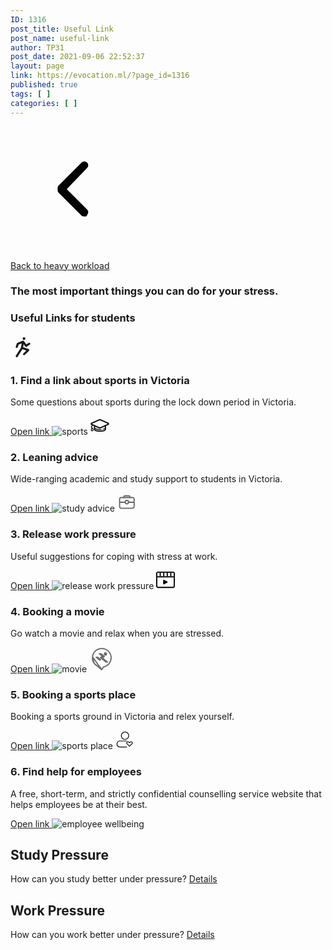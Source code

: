 ```yaml
---
ID: 1316
post_title: Useful Link
post_name: useful-link
author: TP31
post_date: 2021-09-06 22:52:37
layout: page
link: https://evocation.ml/?page_id=1316
published: true
tags: [ ]
categories: [ ]
---
```

<a href="https://evocation.ml/?page_id=2823">
			<svg xmlns="http://www.w3.org/2000/svg" xmlns:xlink="http://www.w3.org/1999/xlink" viewBox="0 0 1024 1024" width="200" height="200"><defs><style type="text/css"></style></defs><path d="M608 736c-6.4 0-19.2 0-25.6-6.4l-192-192C384 524.8 384 499.2 390.4 486.4l192-192c12.8-12.8 32-12.8 44.8 0s12.8 32 0 44.8L460.8 512l166.4 166.4c12.8 12.8 12.8 32 0 44.8C627.2 736 614.4 736 608 736z"></path></svg>			</a>
			<p><a href="https://evocation.ml/?page_id=2823">Back to heavy workload</a></p>		
			<h3>The  most important things you can do for your stress.</h3>		
			<h3>Useful Links for students</h3>		
								<svg xmlns="http://www.w3.org/2000/svg" width="40" height="40" viewBox="0 0 40 40" fill="none"><g id="&#xE8;&#xBF;&#x90;&#xE5;&#x8A;&#xA8; 1"><path id="Vector" d="M31.3863 13.528C30.8863 12.7616 29.8531 12.5448 29.0863 13.0612L25.3867 15.5108L21.3375 10.1116C21.3207 10.0784 21.3043 10.0616 21.2707 10.0448C21.2207 9.96162 21.1539 9.89482 21.0707 9.82803C20.9707 9.74482 20.8707 9.67803 20.7707 9.62803C20.7539 9.61123 20.7207 9.59482 20.6871 9.59482C20.5871 9.54482 20.4875 9.51162 20.3707 9.49482C20.3375 9.47803 20.3039 9.46162 20.2707 9.46162C20.1875 9.44482 20.0875 9.44482 20.0043 9.44482C19.7875 9.44482 19.5875 9.47803 19.3879 9.56162L11.0558 12.8944C10.6058 13.0776 10.2394 13.4444 10.0894 13.9108L8.42301 18.9101C8.13981 19.7933 8.60622 20.7265 9.47262 21.0265C9.65622 21.0765 9.83942 21.1097 10.0058 21.1097C10.7054 21.1097 11.3558 20.6765 11.589 19.9765L13.0058 15.7104L17.8718 13.7608L16.7383 20.5101L8.58942 33.5581C8.10622 34.3413 8.33942 35.3745 9.12262 35.8577C9.38942 36.0245 9.70622 36.1077 10.0058 36.1077C10.5558 36.1077 11.1054 35.8245 11.4222 35.3245L19.0543 23.1097L25.2535 25.1761L20.4879 29.9253C19.8379 30.5753 19.8379 31.6417 20.4879 32.2917C21.1375 32.9417 22.2043 32.9417 22.8539 32.2917L29.5195 25.6261C29.9195 25.2093 30.0863 24.6261 29.9527 24.0597C29.8195 23.4933 29.4195 23.0433 28.8695 22.8601L20.2207 19.9772L21.0039 15.228L23.6703 18.7776C24.2035 19.4776 25.1867 19.6608 25.9203 19.1608L30.9195 15.828C31.6859 15.3276 31.9027 14.2776 31.3863 13.528V13.528Z" fill="#1A1A1A"></path><path id="Vector_2" d="M19.4504 6.1124C19.4504 6.70127 19.6843 7.26601 20.1007 7.6824C20.5171 8.09879 21.0818 8.33272 21.6707 8.33272C22.2596 8.33272 22.8243 8.09879 23.2407 7.6824C23.6571 7.26601 23.891 6.70127 23.891 6.1124C23.891 5.52354 23.6571 4.95879 23.2407 4.5424C22.8243 4.12601 22.2596 3.89209 21.6707 3.89209C21.0818 3.89209 20.5171 4.12601 20.1007 4.5424C19.6843 4.95879 19.4504 5.52354 19.4504 6.1124V6.1124Z" fill="#1A1A1A"></path></g></svg>							
                        <h3>1. Find a link about sports in Victoria</h3>
                                 <p>Some questions about sports during the lock down period in Victoria.</p>
                                            <a href="https://www.coronavirus.vic.gov.au/sport-and-exercise" target="_blank" rel="noopener">
                                            	Open link                                            </a>
                                    <img src="http://evocation.ml/wp-content/uploads/2021/09/sports-1024x680.jpg" alt="sports" />                                
								<svg xmlns="http://www.w3.org/2000/svg" width="30" height="30" viewBox="0 0 30 30" fill="none"><path d="M28.6984 10.8501L15.7549 5.07436C15.5174 4.96844 15.2603 4.91366 15.0003 4.91357C14.7403 4.9136 14.4832 4.96838 14.2457 5.07436L1.3016 10.8501C0.634314 11.1478 0.204407 11.8103 0.204407 12.5407C0.204407 13.2022 0.558556 13.8049 1.12019 14.1347C1.29006 14.3306 1.48283 14.4819 1.64175 14.6037C1.992 14.8701 2.0865 14.97 2.0865 15.162C2.0865 15.3535 1.992 15.4534 1.64175 15.7201C1.27186 16.0024 0.711902 16.4293 0.711902 17.2594C0.711902 18.0895 1.27186 18.5163 1.64175 18.7991C1.89541 18.9927 2.01365 19.0983 2.06071 19.2147C1.48445 19.2622 1.01038 19.701 0.936479 20.2839L0.610391 22.839C0.588004 23.013 0.603009 23.1898 0.654404 23.3575C0.705799 23.5252 0.7924 23.68 0.908418 23.8116C1.02428 23.9431 1.16683 24.0485 1.32658 24.1207C1.48632 24.1928 1.65961 24.2302 1.83491 24.2302H3.60991C3.96427 24.2302 4.30154 24.0774 4.53601 23.8116C4.6519 23.6799 4.73842 23.5251 4.78985 23.3574C4.84127 23.1897 4.8564 23.013 4.83425 22.839L4.50837 20.2839C4.43117 19.6763 3.91912 19.2197 3.30817 19.2082C3.24419 18.4783 2.73747 18.082 2.39136 17.8178C2.04132 17.5512 1.94658 17.4513 1.94658 17.2594C1.94658 17.0678 2.04132 16.9683 2.39073 16.7013C2.7614 16.4185 3.32115 15.9917 3.32115 15.162C3.32115 15.1513 3.31869 15.1436 3.31869 15.1337L5.5108 16.1131C5.50091 16.189 5.49056 16.2654 5.49056 16.3434V21.1962C5.49056 24.7074 12.2255 25.0863 15.1216 25.0863C18.0169 25.0863 24.752 24.7074 24.752 21.1962V16.2484C24.752 16.1642 24.7438 16.0808 24.7327 15.9987L28.6971 14.2326C29.3654 13.9353 29.7956 13.2726 29.7956 12.5418C29.7956 11.8107 29.3659 11.1478 28.6984 10.8501V10.8501ZM1.83494 22.9959L2.16103 20.4399H3.28382L3.60994 22.9959H1.83494ZM22.9003 19.1397C22.5734 19.5541 21.7701 20.0399 20.4112 20.4284C20.1668 20.4985 19.9043 20.5646 19.631 20.6265C19.2983 20.7012 19.0894 21.031 19.1642 21.3637C19.229 21.651 19.4833 21.8459 19.7656 21.8459C19.8102 21.8459 19.8564 21.8409 19.9014 21.8306C20.1865 21.7672 20.4696 21.6955 20.7505 21.6155C21.6191 21.367 22.3398 21.0657 22.9004 20.7222V21.1961C22.9004 22.3223 19.4172 23.2345 15.1217 23.2345C10.825 23.2345 7.34222 22.3222 7.34222 21.1961V20.6876C9.03757 21.7608 12.109 22.3148 15.158 22.3148C15.8701 22.3148 16.5755 22.2851 17.2567 22.2264C17.5959 22.1976 17.8478 21.8987 17.8193 21.5586C17.79 21.2193 17.4907 20.9658 17.151 20.9963C16.5054 21.052 15.835 21.0797 15.158 21.0797C10.8277 21.0797 7.90344 19.9644 7.34222 19.0447V16.932L14.2247 20.0073C14.4623 20.1134 14.7195 20.1683 14.9797 20.1683C15.2394 20.1683 15.4962 20.1138 15.7335 20.0081L22.9004 16.8156V19.1397H22.9003ZM14.9797 18.3165L2.05616 12.5412L15.0003 6.76518L27.9438 12.5412L14.9797 18.3165V18.3165Z" fill="black"></path></svg>							
                        <h3>2. Leaning advice</h3>
                                 <p>Wide-ranging academic and study support to students in Victoria.</p>
                                            <a href="https://www.vu.edu.au/current-students/campus-life/advice-support/learning-advice/learning-hubs-academic-study-skills" target="_blank" rel="noopener">
                                            	Open link                                            </a>
                                    <img src="http://evocation.ml/wp-content/uploads/2021/09/study-advice-1024x616.jpg" alt="study advice" />                                
								<svg xmlns="http://www.w3.org/2000/svg" width="30" height="30" viewBox="0 0 30 30" fill="none"><path d="M24.3018 25.5059H6.06738C4.17188 25.5059 2.63086 23.9648 2.63086 22.0693V10.0576C2.63086 8.16211 4.17188 6.62109 6.06738 6.62109H24.3018C26.1973 6.62109 27.7383 8.16211 27.7383 10.0576V22.0693C27.7383 23.9648 26.1973 25.5059 24.3018 25.5059ZM6.06738 8.47559C5.19434 8.47559 4.48535 9.18457 4.48535 10.0576V22.0693C4.48535 22.9424 5.19434 23.6514 6.06738 23.6514H24.3018C25.1748 23.6514 25.8838 22.9424 25.8838 22.0693V10.0576C25.8838 9.18457 25.1748 8.47559 24.3018 8.47559H6.06738V8.47559Z" fill="#666666"></path><path d="M19.9336 8.31153C19.4209 8.31153 19.0049 7.89551 19.0049 7.38281V6.07324C19.0049 5.86524 18.8291 5.69238 18.624 5.69238H11.7451C11.5371 5.69238 11.3613 5.86817 11.3613 6.07324V7.38281C11.3613 7.89551 10.9453 8.31153 10.4326 8.31153C9.91992 8.31153 9.50391 7.89551 9.50391 7.38281V6.07324C9.50391 4.83984 10.5088 3.83496 11.7422 3.83496H18.6211C19.8545 3.83496 20.8594 4.83984 20.8594 6.07324V7.38281C20.8623 7.89551 20.4463 8.31153 19.9336 8.31153V8.31153ZM12.0557 15.9551H3.8291C3.31641 15.9551 2.90039 15.5391 2.90039 15.0264C2.90039 14.5137 3.31641 14.0977 3.8291 14.0977H12.0557C12.5684 14.0977 12.9844 14.5137 12.9844 15.0264C12.9844 15.5391 12.5684 15.9551 12.0557 15.9551ZM26.4287 15.9551H18.2021C17.6895 15.9551 17.2734 15.5391 17.2734 15.0264C17.2734 14.5137 17.6895 14.0977 18.2021 14.0977H26.4287C26.9414 14.0977 27.3574 14.5137 27.3574 15.0264C27.3574 15.5391 26.9414 15.9551 26.4287 15.9551V15.9551Z" fill="#666666"></path><path d="M15.1846 18.4658C13.1367 18.4658 11.4727 16.8018 11.4727 14.7539C11.4727 12.7061 13.1367 11.042 15.1846 11.042C17.2324 11.042 18.8965 12.7061 18.8965 14.7539C18.8965 16.7988 17.2324 18.4658 15.1846 18.4658V18.4658ZM15.1846 12.8965C14.1621 12.8965 13.3271 13.7285 13.3271 14.7539C13.3271 15.7793 14.1592 16.6113 15.1846 16.6113C16.207 16.6113 17.042 15.7793 17.042 14.7539C17.042 13.7285 16.207 12.8965 15.1846 12.8965Z" fill="#666666"></path></svg>							
                        <h3>3. Release work pressure</h3>
                                 <p>Useful suggestions for coping with stress at work.</p>
                                            <a href="https://www.apa.org/topics/healthy-workplaces/work-stress" target="_blank" rel="noopener">
                                            	Open link                                            </a>
                                    <img src="http://evocation.ml/wp-content/uploads/2021/09/release-work-pressure-1024x683.jpg" alt="release work pressure" />                                
								<svg xmlns="http://www.w3.org/2000/svg" width="30" height="30" viewBox="0 0 30 30" fill="none"><path d="M27.1875 28.125H2.8125C1.26187 28.125 0 26.8631 0 25.3125V4.6875C0 3.13687 1.26187 1.875 2.8125 1.875H27.1875C28.7381 1.875 30 3.13687 30 4.6875V25.3125C30 26.8631 28.7381 28.125 27.1875 28.125ZM2.8125 3.75C2.295 3.75 1.875 4.17 1.875 4.6875V25.3125C1.875 25.8281 2.295 26.25 2.8125 26.25H27.1875C27.7031 26.25 28.125 25.8281 28.125 25.3125V4.6875C28.125 4.17 27.7031 3.75 27.1875 3.75H2.8125Z" fill="black"></path><path d="M1.875 9.37695H28.1213V11.252H1.875V9.37695Z" fill="black"></path><path d="M5.625 3.75195H7.5V9.37695H5.625V3.75195V3.75195Z" fill="black"></path><path d="M11.25 3.75195H13.125V9.37695H11.25V3.75195V3.75195Z" fill="black"></path><path d="M16.875 3.75195H18.75V9.37695H16.875V3.75195V3.75195Z" fill="black"></path><path d="M22.5 3.75195H24.375V9.37695H22.5V3.75195V3.75195Z" fill="black"></path><path d="M12.8381 15.2155C11.7281 14.6605 11.25 15.2211 11.25 16.4642V20.968C11.25 22.2092 11.7281 22.7699 12.8381 22.213L17.61 19.7192C18.72 19.1624 18.825 18.2567 17.7188 17.7074L12.8381 15.2155Z" fill="black"></path></svg>							
                        <h3>4. Booking a movie</h3>
                                 <p>Go watch a movie and relax when you are stressed.</p>
                                            <a href="https://villagecinemas.com.au/" target="_blank" rel="noopener">
                                            	Open link                                            </a>
                                    <img src="http://evocation.ml/wp-content/uploads/2021/09/movie-1024x683.jpg" alt="movie" />                                
								<svg xmlns="http://www.w3.org/2000/svg" width="40" height="40" viewBox="0 0 40 40" fill="none"><path d="M5.13242 15.023L5.13234 15.0236C4.67646 18.6832 5.59384 22.3682 7.71909 25.4063L5.13242 15.023ZM5.13242 15.023C6.05672 7.56616 12.4425 1.93335 19.9867 1.93335C20.2591 1.93335 20.577 1.94549 20.9352 1.965C28.8153 2.4543 34.9867 9.00535 34.9867 16.8733C34.9867 20.2258 33.8309 23.5199 31.7375 26.1507L31.7373 26.1509C29.6509 28.7746 26.7061 30.638 23.444 31.4067L23.4425 31.407L23.0491 31.5004L22.6302 31.5998L22.4145 31.9724L20 36.1438M5.13242 15.023L20 36.1438M20 36.1438L17.5855 31.9724L17.3698 31.5998L16.9509 31.5004L16.5576 31.407L16.556 31.4067C12.9764 30.5633 9.8393 28.4332 7.7194 25.4068L20 36.1438Z" stroke="black" stroke-opacity="0.56" stroke-width="2"></path><path d="M25.8733 13.6801C24.3733 13.6801 23.1533 12.4068 23.1533 10.8468C23.1533 9.28676 24.3733 8.01343 25.8733 8.01343C27.3733 8.01343 28.5933 9.28676 28.5933 10.8468C28.5933 12.4134 27.3733 13.6801 25.8733 13.6801V13.6801ZM16.8733 21.6268C16.5466 21.6268 16.1799 21.5068 15.9733 21.3401L10.5266 16.7934C10.2666 16.5734 10.2466 16.1334 10.2333 15.7401C10.2266 15.6601 10.2266 15.5868 10.2199 15.5268L10.1799 15.1801L14.0599 15.0534L14.6333 15.6934L19.0866 19.2868C19.1733 19.3534 19.2666 19.4868 19.2599 19.7334C19.2533 19.9334 19.1533 20.3001 18.9333 20.4468L17.3533 21.5001C17.2266 21.5801 17.0666 21.6268 16.8733 21.6268V21.6268ZM26.3066 24.5934L17.6733 17.5401C17.4133 17.3268 17.1333 16.8068 17.1466 16.3468C17.1533 16.0001 17.3199 15.8134 17.4533 15.7134L19.3533 14.3268L15.3866 10.9934C15.1733 10.8134 14.8399 10.4001 14.9733 10.0201C15.0199 9.88676 15.1666 9.65343 15.6066 9.64676C15.6066 9.64676 18.4066 9.60676 19.2666 9.60009H19.3866L24.6599 14.0668C24.8733 14.2468 25.0133 14.5868 25.0133 14.9068C25.0133 15.1668 24.9133 15.3801 24.7466 15.5201L22.6799 17.1868L29.6133 22.7934C29.9599 23.0734 30.0199 23.5134 30.0599 23.8734C30.0733 23.9868 30.0866 24.1001 30.1133 24.2068L30.2066 24.6001H26.3066V24.5934V24.5934Z" fill="#6D6B6F"></path></svg>							
                        <h3>5. Booking a sports place</h3>
                                 <p>Booking a sports ground in Victoria and relex yourself.</p>
                                            <a href="https://www.yarracity.vic.gov.au/services/sports-and-outdoors/book-a-sports-ground" target="_blank" rel="noopener">
                                            	Open link                                            </a>
                                    <img src="http://evocation.ml/wp-content/uploads/2021/09/sports-place-1024x683.jpg" alt="sports place" />                                
								<svg xmlns="http://www.w3.org/2000/svg" width="30" height="30" viewBox="0 0 30 30" fill="none"><path d="M26.6675 18.24C25.7886 17.3746 24.2204 17.3535 23.3154 18.1902L22.4306 19.002L21.5482 18.1934C20.64 17.3538 19.0741 17.376 18.194 18.2403C17.9405 18.4881 17.7392 18.784 17.6017 19.1107C17.4642 19.4374 17.3934 19.7882 17.3934 20.1427C17.3934 20.4971 17.4642 20.848 17.6017 21.1747C17.7392 21.5014 17.9405 21.7973 18.194 22.0451L22.0082 25.7951C22.1209 25.9059 22.2726 25.9679 22.4306 25.9679C22.5887 25.9679 22.7404 25.9059 22.8531 25.7951L26.6675 22.0451C26.921 21.7973 27.1224 21.5014 27.2598 21.1747C27.3973 20.848 27.4682 20.4971 27.4682 20.1427C27.4682 19.7882 27.3973 19.4374 27.2598 19.1107C27.1224 18.784 26.921 18.4881 26.6675 18.2403V18.24ZM25.8229 21.1852L22.4306 24.5192L19.0389 21.1846C18.8995 21.0491 18.7886 20.887 18.713 20.7078C18.6373 20.5287 18.5983 20.3362 18.5983 20.1418C18.5983 19.9473 18.6373 19.7549 18.713 19.5757C18.7886 19.3966 18.8995 19.2345 19.0389 19.099C19.249 18.8939 19.5736 18.7884 19.8985 18.7884C20.2102 18.7884 20.5219 18.8842 20.7314 19.0785L22.0234 20.2632C22.1346 20.3648 22.2798 20.4212 22.4305 20.4212C22.5811 20.4212 22.7263 20.3648 22.8375 20.2632L24.1313 19.0767C24.5573 18.683 25.4122 18.6958 25.8229 19.099C25.9623 19.2345 26.0732 19.3966 26.1489 19.5757C26.2245 19.7549 26.2635 19.9473 26.2635 20.1418C26.2635 20.3362 26.2245 20.5287 26.1489 20.7078C26.0732 20.887 25.9623 21.0491 25.8229 21.1846V21.1852ZM15.2429 14.923C18.8271 14.923 21.7427 12.0074 21.7427 8.42319C21.7427 4.83901 18.8271 1.9231 15.2429 1.9231C11.6587 1.9231 8.74341 4.83931 8.74341 8.42319C8.74341 12.0071 11.6602 14.923 15.2429 14.923ZM15.2429 3.12778C18.1641 3.12778 20.5372 5.50347 20.5372 8.42319C20.5372 11.3429 18.1641 13.7183 15.2429 13.7183C12.3217 13.7183 9.9481 11.3432 9.9481 8.42319C9.9481 5.50317 12.3232 3.12778 15.2429 3.12778Z" fill="black"></path><path d="M17.7094 25.9505H6.80359C5.8069 25.9494 4.85136 25.5529 4.14659 24.8482C3.44183 24.1434 3.04538 23.1879 3.04421 22.1912V21.3574C3.04421 19.2849 4.73084 17.598 6.80359 17.598H17.5488C17.7086 17.598 17.8618 17.5345 17.9747 17.4216C18.0877 17.3086 18.1512 17.1554 18.1512 16.9957C18.1512 16.8359 18.0877 16.6827 17.9747 16.5697C17.8618 16.4568 17.7086 16.3933 17.5488 16.3933H6.80359C4.06609 16.3933 1.83923 18.6199 1.83923 21.3574V22.1923C1.83923 24.9298 4.0658 27.1567 6.80359 27.1567H17.7094C17.8668 27.1532 18.0167 27.0882 18.1269 26.9756C18.237 26.863 18.2987 26.7117 18.2987 26.5542C18.2987 26.3967 18.237 26.2454 18.1269 26.1328C18.0167 26.0202 17.8668 25.9552 17.7094 25.9517V25.9505Z" fill="black"></path></svg>							
                        <h3>6. Find help for employees</h3>
                                 <p>A free, short-term, and strictly confidential counselling service website that helps employees be at their best.</p>
                                            <a href="https://www.education.vic.gov.au/hrweb/safetyhw/Pages/employeeservices.aspx" target="_blank" rel="noopener">
                                            	Open link                                            </a>
                                    <img src="http://evocation.ml/wp-content/uploads/2021/09/employee-wellbeing-1024x683.jpg" alt="employee wellbeing" />                                
			        <h2>Study Pressure</h2>How can you study better under pressure?							<a href="https://evocation.ml/?page_id=1261">
								Details
							</a>
			        <h2>Work Pressure</h2>How can you work better under pressure?							<a href="https://evocation.ml/?page_id=1291">
								Details
							</a>